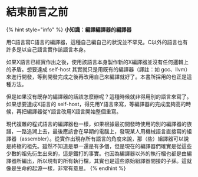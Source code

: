 # 結束前言之前

{% hint style="info" %}
**小知識：編譯編譯器的編譯器**

用C語言寫C語言的編譯器，這種自己編自己的狀況並不罕見。C以外的語言也有許多是以自己語言實作該語言本身。

如果X語言已經實作出之後，使用該語言本身製作新的X編譯器並沒有任何邏輯上的矛盾。想要達成 self-host 其實就只是用既有的編譯器（譯註：如 gcc、llvm）來進行開發，等到開發完成之後再改用自己來編譯就好了。本書所採用的也正是這種方法。

但是如果沒有既存的編譯器的話該怎麼辦呢？這種時候就非得用別的語言來寫了。如果想要達成X語言的 self-host，得先用Y語言來寫，等編譯器的完成度夠高的時候，再把編譯器從Y語言改用X語言開始整個重寫。

現代複雜的程式語言的編譯器也一樣，如果根據最初開發時使用的別的編譯器的族譜，一路追溯上去，最後應該會在早期的電腦上，發現某人用機械語言直接寫的組譯器（assembler）。從實作出現存所有語言的角度來說，那（些）組譯器可以說是終極的祖先。雖然不知道是單一還是有多個，但是現在的編譯器們確實是從這些少數的祖先衍生出來的，這是鐵打的事實。也因為編譯器以外的執行檔也都是由編譯器所編出，所以現有的所有執行檔，其實也是這些原始組譯器間接的子孫。這就像是生命的起源一樣，非常有意思。
{% endhint %}

